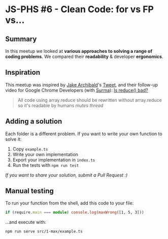 # JS-PHS #6 - Clean Code: for vs FP vs...

## Summary

In this meetup we looked at **various approaches to solving a range of coding problems**. We compared their **readability** & developer **ergonomics**.

## Inspiration

This meetup was inspired by [Jake Archibald](https://twitter.com/jaffathecake)'s [Tweet](https://twitter.com/jaffathecake/status/1213077702300852224), and their follow-up video for Google Chrome Developers (with [Surma](https://twitter.com/dassurma)): [Is reduce() bad?](https://www.youtube.com/watch?v=qaGjS7-qWzg)

> All code using array.reduce should be rewritten without array.reduce so it's readable by humans _mutes thread_

## Adding a solution

Each folder is a different problem. If you want to write your own function to solve it:

1. Copy `example.ts`
2. Write your own implementation
3. Export your implementation in `index.ts`
4. Run the tests with `npm run test`

_If you want to share your solution, submit a Pull Request :)_

## Manual testing

To run your function from the shell, add this code to your file:

```ts
if (require.main === module) console.log(maxWrong([1, 5, 3]))
```

...and execute with:

```sh
npm run serve src/1-max/example.ts
```
